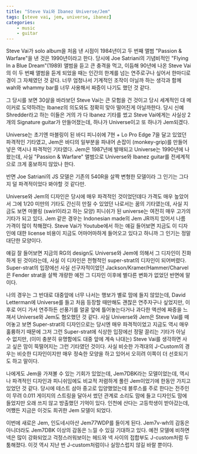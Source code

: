 ```yaml
---
title: "Steve Vai와 Ibanez Universe/Jem"
tags: [steve vai, jem, universe, ibanez]
categories:
    - music
    - guitar
---
```


Steve Vai가 solo album을 처음 낸 시점이 1984년이고 두 번째 앨범 "Passion & Warfare"을 낸 것은 1990년이라고 한다. 당시에 Joe Satriani의 기념비적인 "Flying In a Blue Dream"(1989) 앨범을 듣고 큰 충격을 먹고, 이듬해 90년에 나온 Steve Vai의 이 두 번째 앨범을 듣게 되었을 때는 인간의 한계를 넘는 연주로구나 싶어서 한마디로 경이 그 자체였던 것 같다. 너무 엄청나서 기계적인 조작이 아닐까 하는 생각과 함께 wah와 whammy bar를 너무 사용해서 짜증이 나기도 했던 것 같다. 

그 당시를 보면 30살을 바라보던 Steve Vai는 큰 모험을 건 것이고 당시 세계적인 대 메이커로 도약하려는 Ibanez의 의도와도 정확히 맞아 떨어진게 아닐까한다. 당시 신예 Shredder라고 하는 이들은 거의 가 다 Ibanez 기타를 썼고 Steve Vai에게는 사실상 2개의 Signature guitar가 만들어졌는데, 하나가 Universe이고 또 하나가 Jem되겠다. 

Universe는 초기엔 마블링이 된 바디 피니쉬에 7현 + Lo Pro Edge 7을 달고 있었던 파격적인 기타였고, Jem은 바디의 일부분을 파내어 손잡이 (monkey-grip)를 만들어 넣은 역시나 파격적인 기타였다. Jem은 1987년에 발매되고 Universe는 1990년에 나왔는데, 사실 "Passion & Warfare" 앨범으로 Universe와 Ibanez guitar를 전세계적으로 크게 홍보하지 않았나 한다. 

반면 Joe Satriani의 JS 모델은 기존의 540R을 살짝 변형한 모델이라 그 인기는 그다지 덜 파격적이었다 봐야할 것 같다만.

Universe와 Jem의 디자인은 당시에 매우 파격적인 것이었던데다 가격도 매우 높았어서 그에 1/20 미만의 기타도 간신히 만질 수 있었던 나로서는 꿈의 기타였는데, 사실 지금도 보면 마블링 (swirl이라고 하는 모양) 피니쉬가 된 universe는 여전히 매우 고가의 기타가 되고 있다. Jem 같은 경우는 Indonesian made의 Jem JR까지 있어서 나름 가격이 많이 착해졌다. Steve Vai가 Youtube에서 하는 얘길 들어보면 지금도 이 디자인에 대한 license 비용이 지금도 어마어마하게 들어오고 있다고 하니까 그 인기는 정말 대단한 모양이다. 

얘길 잘 들어보면 지금의 RG의 design도 Universe와 Jem에 의해서 그 디자인이 진화하게 된 것이라는데, 사실 이 디자인은 전형적인 super-strat의 디자인이 되어버렸다. Super-strat의 입장에선 사실 선구자적이었던 Jackson/Kramer/Hammer/Charvel은 Fender strat을 살짝 개량한 예전 그 디자인 이후에 별다른 변화가 없었던 반면에 말이다. 

나의 경우는 그 반대로 대중앞에 너무 나서는 행보가 별로 맘에 들지 않았는데, David Letterman에 Universe를 들고 처음 등장할 때만해도 괜찮은 연주자구나 싶었지만, 이후로 어디 가서 연주하든 선풍기를 얼굴 앞에 틀어놓는다거나 과다한 액션에 짜증을 느껴서 Universe와 Jem도 혐오했던 것 같다. 사실 Universe와 Jem은 Steve Vai를 떼어놓고 보면 Super-strat의 디자인으로는 당시엔 매우 파격적이었고 지금도 역시 매우 훌륭하기 때문에 그저 그런 Super-strat에 식상한 입장에선 정말 끌리는 기타가 아닐 수 없지만, (이미 충분히 유명함에도 대중 앞에 계속 나대는) Steve Vai를 생각하면 사고 싶은 맘이 뚝떨어지는 그런 기타였던 것이다. 사실 비슷한 가격대의 J-Custom의 경우는 비슷한 디자인이지만 매우 정숙한 모양을 하고 있어서 오히려 이쪽이 더 선호되기도 하고 말이다.

나에게도 Jem을 가져볼 수 있는 기회가 있었는데, Jem7DBK라는 모델이었는데, 역시나 파격적인 디자인과 피니쉬임에도 비교적 저렴하게 풀린 Jem이었기에 한동안 가지고 있었던 것 같다. 당시에 테스트 삼아 중고로 입양했었는데 블루스를 주로 한다는 전주인이 무려 0.011 게이지의 스트링을 달아서 썼던 관계로 소리도 맘에 들고 디자인도 맘에 들었지만 오래 쓰지 않고 방출했던 기억이 있다. 인천에 산다는 고등학생이 받아갔는데, 어쨌든 지금은 이것도 희귀한 Jem 모델이 되었다. 

이번에 새로은 Jem, 인도네시아산 Jem77WDP를 들이게 된다. Jem7v-wh의 감동은 아니더라도 Jem7DBK 이상의 감동은 느낄 수 있길 기대하고 있다. 예전 모델에 비하면 넥은 많이 강화되었고 걱정스러워보이는 헤드와 넥 사이의 접합부도 J-custom처럼 두툼해졌다. 이것 역시 지난 번 J-custom처럼이나 실망스럽지 않길 바랄 뿐이다. 